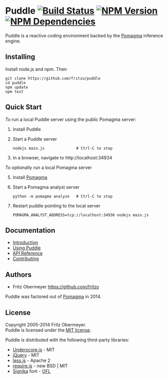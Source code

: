 # Puddle [![Build Status](https://travis-ci.org/fritzo/puddle.svg?branch=master)](http://travis-ci.org/fritzo/puddle) [![NPM Version](https://badge.fury.io/js/puddle.svg)](https://www.npmjs.org/package/puddle) [![NPM Dependencies](https://david-dm.org/fritzo/puddle.svg)](https://www.npmjs.org/package/puddle)

Puddle is a reactive coding environment backed by the
[Pomagma](https://github.com/fritzo/pomagma) inference engine.

## Installing

Install node.js and npm. Then

    git clone https://github.com/fritzo/puddle
    cd puddle
    npm update
    npm test

## Quick Start

To run a local Puddle server using the public Pomagma server:

1.  Install Puddle

3.  Start a Puddle server

        nodejs main.js              # Ctrl-C to stop

4.  In a browser, navigate to http://localhost:34934

To optionally run a local Pomagma server

5.  Install [Pomagma](https://github.com/fritzo/pomagma)

6.  Start a Pomagma analyst server

        python -m pomagma analyze   # Ctrl-C to stop

7.  Restart puddle pointing to the local server

        POMAGMA_ANALYST_ADDRESS=tcp://localhost:34936 nodejs main.js

## Documentation

- [Introduction](/doc/intro.md)
- [Using Puddle](/doc/using.md)
- [API Reference](/doc/reference.md)
- [Contributing](/doc/contributing.md)

## Authors

- Fritz Obermeyer <https://github.com/fritzo>

Puddle was factored out of [Pomagma](https://github.com/fritzo/pomagma) in 2014.

## License

Copyright 2005-2014 Fritz Obermeyer.<br/>
Puddle is licensed under the [MIT license](/LICENSE).

Puddle is distributed with the following third-party libraries:

-   [Underscore.js](http://underscorejs.org) - MIT
-   [jQuery](http://jquery.com/) - MIT
-   [less.js](https://github.com/less/less.js) - Apache 2
-   [require.js](https://github.com/jrburke/requirejs) - new BSD | MIT
-   [Signika](http://www.google.com/fonts/specimen/Signika) font -
    [OFL](http://scripts.sil.org/cms/scripts/page.php?site_id=nrsi&id=OFL)

